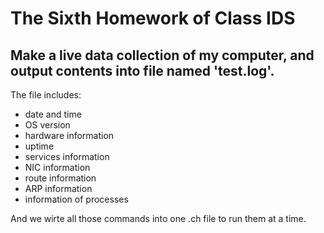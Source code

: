 # The Sixth Homework of Class IDS

## Make a live data collection of my computer, and output contents into file named 'test.log'.
The file includes:
- date and time
- OS version
- hardware information
- uptime
- services information
- NIC information
- route information
- ARP information
- information of processes

And we wirte all those commands into one .ch file to run them at a time.
